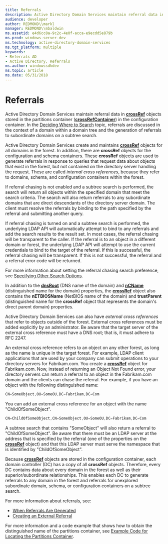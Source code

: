 ```yaml
---
title: Referrals
description: Active Directory Domain Services maintain referral data in crossRef objects stored in the partitions container (crossRefContainer) in the configuration container.
audience: developer
author: REDMOND\\markl
manager: REDMOND\\mbaldwin
ms.assetid: e4d6cc8a-9c2c-4e0f-acca-e9ecdd5e879b
ms.prod: windows-server-dev
ms.technology: active-directory-domain-services
ms.tgt_platform: multiple
keywords:
- Referrals AD
- Active Directory, Referrals
ms.author: windowssdkdev
ms.topic: article
ms.date: 05/31/2018
---
```


# Referrals

Active Directory Domain Services maintain referral data in [**crossRef**](https://msdn.microsoft.com/library/ms681007) objects stored in the partitions container ([**crossRefContainer**](https://msdn.microsoft.com/library/ms682150)) in the configuration container. In the [Deciding Where to Search](where-to-search.md) topic, referrals are discussed in the context of a domain within a domain tree and the generation of referrals to subordinate domains on a subtree search.

Active Directory Domain Services create and maintains [**crossRef**](https://msdn.microsoft.com/library/ms681007) objects for all domains in the forest. In addition, there are **crossRef** objects for the configuration and schema containers. These **crossRef** objects are used to generate referrals in response to queries that request data about objects that exist in the forest, but not contained on the directory server handling the request. These are called *internal cross references*, because they refer to domains, schema, and configuration containers within the forest.

If referral chasing is not enabled and a subtree search is performed, the search will return all objects within the specified domain that meet the search criteria. The search will also return referrals to any subordinate domains that are direct descendants of the directory server domain. The client must resolve the referrals by binding to the path specified by the referral and submitting another query.

If referral chasing is turned on and a subtree search is performed, the underlying LDAP API will automatically attempt to bind to any referrals and add the search results to the result set. In most cases, the referral chasing will be transparent to the caller. If the referral is to an object in a different domain or forest, the underlying LDAP API will attempt to use the current credentials to bind to the target of the referral. If this is successful, the referral chasing will be transparent. If this is not successful, the referral and a referral error code will be returned.

For more information about setting the referral chasing search preference, see [Specifying Other Search Options](specifying-other-search-options.md).

In addition to the [**dnsRoot**](https://msdn.microsoft.com/library/ms675528) (DNS name of the domain) and [**nCName**](https://msdn.microsoft.com/library/ms678699) (distinguished name for the domain) properties, the [**crossRef**](https://msdn.microsoft.com/library/ms681007) object also contains the **nETBIOSName** (NetBIOS name of the domain) and **trustParent** (distinguished name for the **crossRef** object that represents the domain's direct parent domain) properties.

Active Directory Domain Services can also have *external cross references* that refer to objects outside of the forest. External cross references must be added explicitly by an administrator. Be aware that the target server of the external cross reference must have a DNS root; that is, it must adhere to RFC 2247.

An external cross reference refers to an object on any other forest, as long as the name is unique in the target forest. For example, LDAP client applications that are used by your company can submit operations to your directory servers for Fabrikam.com. You create a [**crossRef**](https://msdn.microsoft.com/library/ms681007) object for Fabrikam.com. Now, instead of returning an Object Not Found error, your directory servers can return a referral to an object in the Fabrikam.com domain and the clients can chase the referral. For example, if you have an object with the following distinguished name:


```C++
CN=SomeObject,OU=SomeOU,DC=Fabrikam,DC=Com
```



You can add an external cross reference for an object with the name "ChildOfSomeObject".


```C++
CN=ChildOfSomeObject,CN=SomeObject,OU=SomeOU,DC=Fabrikam,DC=Com
```



A subtree search that contains "SomeObject" will also return a referral to "ChildOfSomeObject". Be aware that there must be an LDAP server at the address that is specified by the referral (one of the properties on the [**crossRef**](https://msdn.microsoft.com/library/ms681007) object) and that this LDAP server must serve the namespace that is identified by "ChildOfSomeObject".

Because [**crossRef**](https://msdn.microsoft.com/library/ms681007) objects are stored in the configuration container, each domain controller (DC) has a copy of all **crossRef** objects. Therefore, every DC contains data about every domain in the forest as well as their superior/subordinate relationships. This enables each DC to generate referrals to any domain in the forest and referrals for unexplored subordinate domain, schema, or configuration containers on a subtree search.

For more information about referrals, see:

-   [When Referrals Are Generated](when-referrals-are-generated.md)
-   [Creating an External Referral](creating-an-external-referral.md)

For more information and a code example that shows how to obtain the distinguished name of the partitions container, see [Example Code for Locating the Partitions Container](example-code-for-locating-the-partitions-container.md).

 

 




